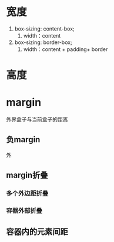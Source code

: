 # 宽度
1. box-sizing: content-box;
	1. width：content
2. box-sizing: border-box;
	1. width：content + padding+ border
# 高度
# margin
外界盒子与当前盒子的距离
## 负margin
外
## margin折叠
### 多个外边距折叠
### 容器外部折叠
## 容器内的元素间距